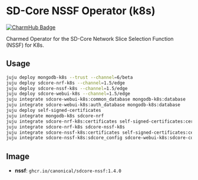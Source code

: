 # SD-Core NSSF Operator (k8s)
[![CharmHub Badge](https://charmhub.io/sdcore-nssf-k8s/badge.svg)](https://charmhub.io/sdcore-nssf-k8s)

Charmed Operator for the SD-Core Network Slice Selection Function (NSSF) for K8s.

## Usage
```bash
juju deploy mongodb-k8s --trust --channel=6/beta
juju deploy sdcore-nrf-k8s --channel=1.5/edge
juju deploy sdcore-nssf-k8s --channel=1.5/edge
juju deploy sdcore-webui-k8s --channel=1.5/edge
juju integrate sdcore-webui-k8s:common_database mongodb-k8s:database
juju integrate sdcore-webui-k8s:auth_database mongodb-k8s:database
juju deploy self-signed-certificates
juju integrate mongodb-k8s sdcore-nrf
juju integrate sdcore-nrf-k8s:certificates self-signed-certificates:certificates
juju integrate sdcore-nrf-k8s sdcore-nssf-k8s
juju integrate sdcore-nssf-k8s:certificates self-signed-certificates:certificates
juju integrate sdcore-nssf-k8s:sdcore_config sdcore-webui-k8s:sdcore-config
```

## Image

- **nssf**: `ghcr.io/canonical/sdcore-nssf:1.4.0`
